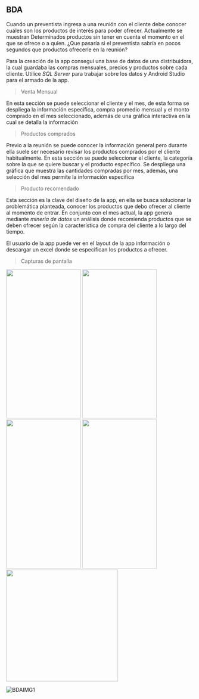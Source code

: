 ## BDA  

Cuando un preventista ingresa a una reunión con el cliente debe conocer cuáles son los productos de interés para poder ofrecer. Actualmente se muestran
Determinados productos sin tener en cuenta el momento en el que se ofrece o a quien. ¿Que pasaría si el preventista sabría en pocos segundos que productos ofrecerle en la reunión?

Para la creación de la app conseguí una base de datos de una distribuidora, la cual guardaba las compras mensuales, precios y productos sobre cada cliente.
Utilice *SQL Server* para trabajar sobre los datos y Android Studio para el armado de la app.

> Venta Mensual

En esta sección se puede seleccionar el cliente y el mes, de esta forma se despliega la información específica, compra promedio mensual y el monto comprado en el mes seleccionado,
además de una gráfica interactiva en la cual se detalla la información

> Productos comprados

Previo a la reunión se puede conocer la información general pero durante ella suele ser necesario revisar los productos comprados por el cliente habitualmente. En esta sección
se puede seleccionar el cliente, la categoría sobre la que se quiere buscar y el producto específico. Se despliega una gráfica que muestra las cantidades compradas por mes,
además, una selección del mes permite la información especifica

> Producto recomendado

Esta sección es la clave del diseño de la app, en ella se busca solucionar la problemática planteada, conocer los productos que debo ofrecer al cliente al momento de entrar.
En conjunto con el mes actual, la app genera mediante *minería de datos* un análisis donde recomienda productos que se deben ofrecer según la característica de compra del cliente
a lo largo del tiempo.

El usuario de la app puede ver en el layout de la app información o descargar un excel donde se especifican los productos a ofrecer.




> Capturas de pantalla

<p float="left">
<img src="https://scontent.fros2-1.fna.fbcdn.net/v/t39.30808-6/270409202_10209803678524572_256468901394625968_n.jpg?_nc_cat=108&ccb=1-5&_nc_sid=730e14&_nc_ohc=i71YeioHsDIAX9zBqTW&_nc_ht=scontent.fros2-1.fna&oh=00_AT9h6c8sdVeNfLijLBu5OK13rQsO63Gq2inHkeCVdkVp9w&oe=61D76E64" data-canonical-src="https://scontent.fros2-1.fna.fbcdn.net/v/t39.30808-6/270409202_10209803678524572_256468901394625968_n.jpg?_nc_cat=108&ccb=1-5&_nc_sid=730e14&_nc_ohc=i71YeioHsDIAX9zBqTW&_nc_ht=scontent.fros2-1.fna&oh=00_AT9h6c8sdVeNfLijLBu5OK13rQsO63Gq2inHkeCVdkVp9w&oe=61D76E64" width="200" height="400" />
<img src="https://scontent.fros2-1.fna.fbcdn.net/v/t39.30808-6/270239162_10209803678644575_1186621157542228606_n.jpg?_nc_cat=100&ccb=1-5&_nc_sid=730e14&_nc_ohc=PaDRJrOPZEsAX-u5d3N&_nc_ht=scontent.fros2-1.fna&oh=00_AT_xdq0o-o96wNqDZbPtmb63HL_jGtKOei1La6u3HFcrHQ&oe=61D7F03D" data-canonical-src="https://scontent.fros2-1.fna.fbcdn.net/v/t39.30808-6/270239162_10209803678644575_1186621157542228606_n.jpg?_nc_cat=100&ccb=1-5&_nc_sid=730e14&_nc_ohc=PaDRJrOPZEsAX-u5d3N&_nc_ht=scontent.fros2-1.fna&oh=00_AT_xdq0o-o96wNqDZbPtmb63HL_jGtKOei1La6u3HFcrHQ&oe=61D7F03D" width="200" height="400" />
<img src="https://scontent.fros2-1.fna.fbcdn.net/v/t39.30808-6/270188336_10209803678484571_3593874652975958633_n.jpg?_nc_cat=104&ccb=1-5&_nc_sid=730e14&_nc_ohc=YJOVdBYvnzkAX9XTW8A&_nc_ht=scontent.fros2-1.fna&oh=00_AT_metLDxtULwUoxS5Ej2YG_TnQ3_Fl1xAmTemRcKwni_w&oe=61D79BBD" data-canonical-src="https://scontent.fros2-1.fna.fbcdn.net/v/t39.30808-6/270188336_10209803678484571_3593874652975958633_n.jpg?_nc_cat=104&ccb=1-5&_nc_sid=730e14&_nc_ohc=YJOVdBYvnzkAX9XTW8A&_nc_ht=scontent.fros2-1.fna&oh=00_AT_metLDxtULwUoxS5Ej2YG_TnQ3_Fl1xAmTemRcKwni_w&oe=61D79BBD" width="200" height="400" />
<img src="https://scontent.fros2-1.fna.fbcdn.net/v/t39.30808-6/270234164_10209803679244590_2222211874414139029_n.jpg?_nc_cat=108&ccb=1-5&_nc_sid=730e14&_nc_ohc=NGtWLfv8kwMAX9ygSCk&_nc_oc=AQm4sCmJu_PjYsulmeSxaiYQ7jnxJc8vduBjLpsLS7MEUFROMbGZUncv75bP18rlqGM&_nc_ht=scontent.fros2-1.fna&oh=00_AT-cHiZVOUCxYr3gid3cbNdPAi1PGPpXSkhwxxTKE1h3TQ&oe=61D67DB6" data-canonical-src="https://scontent.fros2-1.fna.fbcdn.net/v/t39.30808-6/270234164_10209803679244590_2222211874414139029_n.jpg?_nc_cat=108&ccb=1-5&_nc_sid=730e14&_nc_ohc=NGtWLfv8kwMAX9ygSCk&_nc_oc=AQm4sCmJu_PjYsulmeSxaiYQ7jnxJc8vduBjLpsLS7MEUFROMbGZUncv75bP18rlqGM&_nc_ht=scontent.fros2-1.fna&oh=00_AT-cHiZVOUCxYr3gid3cbNdPAi1PGPpXSkhwxxTKE1h3TQ&oe=61D67DB6" width="200" height="400" />

<img src="https://scontent.fros2-1.fna.fbcdn.net/v/t39.30808-6/269967659_10209803699965108_3001825493663848744_n.jpg?_nc_cat=107&ccb=1-5&_nc_sid=730e14&_nc_ohc=FtYp_QZOM6wAX_hZOwW&_nc_ht=scontent.fros2-1.fna&oh=00_AT9kPr5UU9YCWqjIyJkQJoQgKtAyP5LZwsEUP5GyQlUHOg&oe=61D69BA7" data-canonical-src="https://scontent.fros2-1.fna.fbcdn.net/v/t39.30808-6/269967659_10209803699965108_3001825493663848744_n.jpg?_nc_cat=107&ccb=1-5&_nc_sid=730e14&_nc_ohc=FtYp_QZOM6wAX_hZOwW&_nc_ht=scontent.fros2-1.fna&oh=00_AT9kPr5UU9YCWqjIyJkQJoQgKtAyP5LZwsEUP5GyQlUHOg&oe=61D69BA7" height="300" />
</p>

![BDAIMG1](https://github.com/Martin-Ball/BDA/blob/main/BDA.gif)

